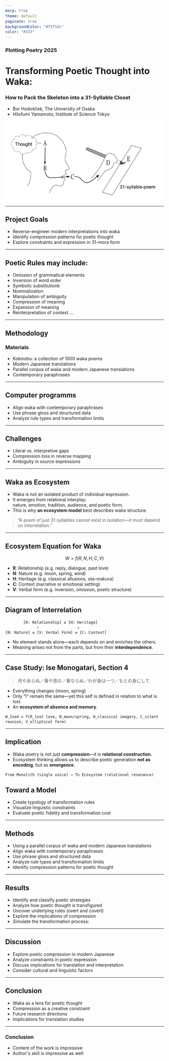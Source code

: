 ```yaml
---
marp: true
theme: default
paginate: true
backgroundColor: "#f5f5dc"
color: "#333"
---
```


### Plotting Poetry 2025

# <span class="red">Transforming Poetic Thought into Waka:</span>

### How to Pack the Skeleton into a 31-Syllable Closet

- Bor Hodošček, <span class="blue">The University of Osaka</span>
- Hilofumi Yamamoto, <span class="blue">Institute of Science Tokyo</span>

![thought2waka](./images/thought2waka01.png)

---

## Project Goals

- Reverse-engineer modern interpretations into waka
- Identify compression patterns for poetic thought
- Explore constraints and expression in 31-mora form

---

## Poetic Rules may include:

- Omission of grammatical elements
- Inversion of word order
- Symbolic substitutionk
- Nominalization
- Manipulation of ambiguity
- Compression of meaning
- Expansion of meaning
- Reinterpretation of context
  ...

<!-- JPN_ONLY_START

\ifJPN
本研究の目的は、現代日本語訳を和歌の厳格な31音の形式に圧縮するために使用される詩的戦略を特定し、分類することである。
詩的思考が31音の厳格な構造に変形される過程を分析することで、そのような変換を可能にする根本的なルール（明示的および暗黙的）を明らかにしようとする。
これらのルールには、文法要素の省略、語順の逆転、象徴的な置換、名詞化、曖昧さの操作などが含まれる可能性がある。
\else
This study aims to identify and classify the poetic strategies used to compress expansive modern Japanese translations into the condensed form of waka poetry.
By analyzing how poetic thought is transfigured into the rigid structure of a 31-syllable tanka, we seek to uncover the underlying rules—both overt and covert—that make such transformation possible.
These rules may include omission of grammatical elements, inversion of word order, symbolic substitution, nominalization, and manipulation of ambiguity.
\fi

JPN_ONLY_END -->

---

## Methodology

### Materials

- Kokinshu: a collection of 1000 waka poems
- Modern Japanese translations
- Parallel corpus of waka and modern Japanese translations
- Contemporary paraphrases

---

## Computer programms

- Align waka with contemporary paraphrases
- Use phrase gloss and structured data
- Analyze rule types and transformation limits

---

## Challenges

- Literal vs. interpretive gaps
- Compression loss in reverse mapping
- Ambiguity in source expressions

---

## Waka as Ecosystem

- Waka is not an isolated product of individual expression.
- It emerges from relational interplay:  
  nature, emotion, tradition, audience, and poetic form.
- This is why **an ecosystem model** best describes waka structure.

> “A poem of just 31 syllables cannot exist in isolation—it must depend on interrelation.”

---

## Ecosystem Equation for Waka

```math
W = f(R, N, H, C, V)
```

- **R**: Relationship (e.g. reply, dialogue, past love)
- **N**: Nature (e.g. moon, spring, wind)
- **H**: Heritage (e.g. classical allusions, uta-makura)
- **C**: Context (narrative or emotional setting)
- **V**: Verbal form (e.g. inversion, omission, poetic structure)

---

## Diagram of Interrelation

```
        [R: Relationship] ⇄ [H: Heritage]
              ↑                 ↓
[N: Nature] ⇄ [V: Verbal Form] ⇄ [C: Context]
```

- No element stands alone—each depends on and enriches the others.
- Meaning arises not from the parts, but from their **interdependence**.

---

## Case Study: Ise Monogatari, Section 4

> 月やあらぬ／春や昔の／春ならぬ／わが身は一つ／もとの身にして

- Everything changes (moon, spring)
- Only “I” remain the same—yet this self is defined in relation to what is lost.
- An **ecosystem of absence and memory**.

```
W_Ise4 = f(R_lost love, N_moon/spring, H_classical imagery, C_silent reunion, V_elliptical form)
```

---

## Implication

- Waka poetry is not just **compression**—it is **relational construction**.
- Ecosystem thinking allows us to describe poetic generation **not as encoding**, but as **emergence**.

```
From Monolith (single voice) → To Ecosystem (relational resonance)
```

## Toward a Model

- Create typology of transformation rules
- Visualize linguistic constraints
- Evaluate poetic fidelity and transformation cost

---

## Methods

- Using a parallel corpus of waka and modern Japanese translations
- Align waka with contemporary paraphrases
- Use phrase gloss and structured data
- Analyze rule types and transformation limits
- Identify compression patterns for poetic thought

---

## Results

- Identify and classify poetic strategies
- Analyze how poetic thought is transfigured
- Uncover underlying rules (overt and covert)
- Explore the implications of compression
- Simulate the transformation process:

---

## Discussion

- Explore poetic compression in modern Japanese
- Analyze constraints in poetic expression
- Discuss implications for translation and interpretation
- Consider cultural and linguistic factors

---

## Conclusion

- Waka as a lens for poetic thought
- Compression as a creative constraint
- Future research directions
- Implications for translation studies

---

### Conclusion

- Content of the work is impressive
- Author's skill is impressive as well

<!-- JPN_ONLY_START
作品を通して、和歌は詩的思考のレンズとして機能し、圧縮は創造的な制約として機能することを示す。
作品の内容のすごさを感じるだけでなく、作者のすごさも感じることができる。
JPN_ONLY_END -->
